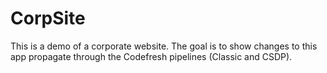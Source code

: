 # CorpSite

This is a demo of a corporate website. The goal is to show changes to this app propagate through the Codefresh pipelines (Classic and CSDP).
